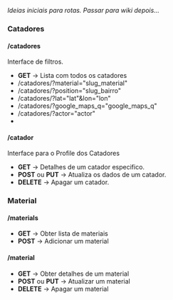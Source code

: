 _Ideias iniciais para rotas. Passar para wiki depois..._

### Catadores

#### /catadores
Interface de filtros.
* __GET__ -> Lista com todos os catadores
* /catadores/?material="slug_material"
* /catadores/?position="slug_bairro"
* /catadores/?lat="lat"&lon="lon"
* /catadores/?google_maps_q="google_maps_q"
* /catadores/?actor="actor"
* 
#### /catador
Interface para o Profile dos Catadores
* __GET__ -> Detalhes de um catador especifico.
* __POST__ ou __PUT__ -> Atualiza os dados de um catador.
* __DELETE__ -> Apagar um catador.

### Material

#### /materials
* __GET__ -> Obter lista de materiais
* __POST__ -> Adicionar um material

#### /material
* __GET__ -> Obter detalhes de um material
* __POST__ ou __PUT__ -> Atualizar um material
* __DELETE__ -> Apagar um material
